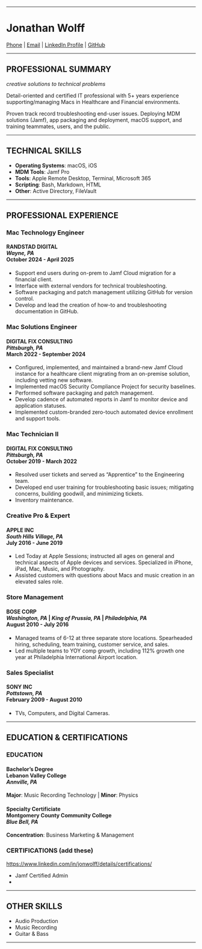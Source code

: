 ***

# Jonathan Wolff

<a href="tel:267-640-5589">Phone</a> | [Email](mailto:jonathancwolff@gmail.com) | [LinkedIn Profile](https://www.linkedin.com/in/jonwolff/) | [GitHub](https://github.com/wolffjawn)

***

## PROFESSIONAL SUMMARY

*creative solutions to technical problems*

Detail-oriented and certified IT professional with 5+ years experience supporting/managing Macs in Healthcare and Financial environments.

Proven track record troubleshooting end-user issues. Deploying MDM solutions (Jamf), app packaging and deployment, macOS support, and training teammates, users, and the public.

***

## TECHNICAL SKILLS
- **Operating Systems**: macOS, iOS
- **MDM Tools**: Jamf Pro
- **Tools**: Apple Remote Desktop, Terminal, Microsoft 365
- **Scripting**: Bash, Markdown, HTML
- **Other**: Active Directory, FileVault

***

## PROFESSIONAL EXPERIENCE

### Mac Technology Engineer
#### RANDSTAD DIGITAL <br> *Wayne, PA* <br> October 2024 - April 2025
- Support end users during on-prem to  Jamf Cloud migration for a financial client.
- Interface with external vendors for technical troubleshooting.
- Software packaging and patch management utilizing GitHub for version control.
- Develop and lead the creation of how-to and troubleshooting documentation in GitHub.

### Mac Solutions Engineer
#### DIGITAL FIX CONSULTING <br> *Pittsburgh, PA* <br> March 2022 - September 2024
- Configured, implemented, and maintained a brand-new Jamf Cloud instance for a healthcare client migrating from an on-premise solution, including vetting new software.
- Implemented macOS Security Compliance Project for security baselines.
- Performed software packaging and patch management.
- Develop cadence of  automated reports in Jamf to monitor device and application statuses.
- Implemented custom-branded zero-touch automated device enrollment and support tools.

### Mac Technician II
#### DIGITAL FIX CONSULTING <br> *Pittsburgh, PA* <br> October 2019 - March 2022
- Resolved user tickets and served as “Apprentice” to the Engineering team.
- Developed end user training for troubleshooting basic issues; mitigating concerns, building goodwill, and minimizing tickets. 
- Inventory maintenance.

### Creative Pro & Expert
#### APPLE INC <br> *South Hills Village, PA* <br> July 2016 - June 2019
- Led Today at Apple Sessions; instructed all ages on general and technical aspects of Apple devices and services. Specialized in iPhone, iPad, Mac, Music, and Photography. 
- Assisted customers with questions about Macs and music creation in an elevated sales role.

### Store Management
#### BOSE CORP <br> *Washington, PA* | *King of Prussia, PA* | *Philadelphia, PA* <br> August 2010 - July 2016
- Managed teams of 6-12 at three separate store locations. Spearheaded hiring, scheduling, team training, customer service, and sales.
- Led multiple teams to YOY comp growth, including 112% growth one year at Philadelphia International Airport location.

### Sales Specialist
#### SONY INC <br> *Pottstown, PA* <br> February 2009 - August 2010
- TVs, Computers, and Digital Cameras.

***

## EDUCATION & CERTIFICATIONS

### EDUCATION
#### Bachelor’s Degree <br> Lebanon Valley College <br> *Annville, PA*
**Major**: Music Recording Technology | **Minor**: Physics

#### Specialty Certificiate <br> Montgomery County Community College <br> *Blue Bell, PA*
**Concentration**: Business Marketing & Management

### CERTIFICATIONS (add these)
https://www.linkedin.com/in/jonwolff/details/certifications/

- Jamf Certified Admin
- 

***

## OTHER SKILLS
- Audio Production
- Music Recording
- Guitar & Bass

***
